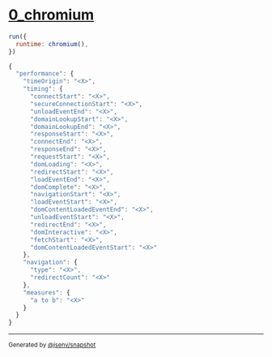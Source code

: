 # [0_chromium](../../performance_browsers.test.mjs#L31)

```js
run({
  runtime: chromium(),
})
```

```js
{
  "performance": {
    "timeOrigin": "<X>",
    "timing": {
      "connectStart": "<X>",
      "secureConnectionStart": "<X>",
      "unloadEventEnd": "<X>",
      "domainLookupStart": "<X>",
      "domainLookupEnd": "<X>",
      "responseStart": "<X>",
      "connectEnd": "<X>",
      "responseEnd": "<X>",
      "requestStart": "<X>",
      "domLoading": "<X>",
      "redirectStart": "<X>",
      "loadEventEnd": "<X>",
      "domComplete": "<X>",
      "navigationStart": "<X>",
      "loadEventStart": "<X>",
      "domContentLoadedEventEnd": "<X>",
      "unloadEventStart": "<X>",
      "redirectEnd": "<X>",
      "domInteractive": "<X>",
      "fetchStart": "<X>",
      "domContentLoadedEventStart": "<X>"
    },
    "navigation": {
      "type": "<X>",
      "redirectCount": "<X>"
    },
    "measures": {
      "a to b": "<X>"
    }
  }
}
```

---

<sub>
  Generated by <a href="https://github.com/jsenv/core/tree/main/packages/independent/snapshot">@jsenv/snapshot</a>
</sub>
